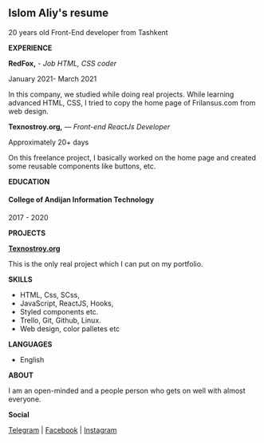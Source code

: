 ## Islom Aliy's resume
 20 years old Front-End developer from Tashkent

**EXPERIENCE**

 **RedFox,** - *Job HTML, CSS coder*
  
   January 2021- March 2021
  
   In this company, we studied while doing real projects. While learning advanced HTML, CSS, I tried 
  to copy the home page of Frilansus.com from web design.

 **Texnostroy.org,** — *Front-end ReactJs Developer*
   
   Approximately 20+ days

   On this freelance project, I basically worked on the home page and created some reusable components  like buttons, etc.


 **EDUCATION**
 
####   College of  Andijan Information Technology
   2017 - 2020

 **PROJECTS**

   [**Texnostroy.org**](https://texnostroy.org)
  
   This is the only real project which I can put on my portfolio.

 **SKILLS**
  
  - HTML, Css, SCss,
  - JavaScript, ReactJS, Hooks,
  - Styled components etc.
  - Trello, Git, Github, Linux.
  - Web design, color palletes etc

 **LANGUAGES**
  
 - English

  **ABOUT**

  I am an open-minded and a people person who  gets on well with almost everyone.

 **Social**

  [Telegram](https://t.me/islomaliy74) | [Facebook](https://facebook.com/theislomaliy) | [Instagram](https://instagram.com/islomaliy74)
